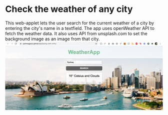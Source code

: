 # Check the weather of any city
This web-applet lets the user search for the current weather of a city by entering the city's name in a textfield.
The app uses openWeather API to fetch the weather data.
It also uses API from unsplash.com to set the background image as an image from that city.
<img src='./screen-shot.png'></img>
